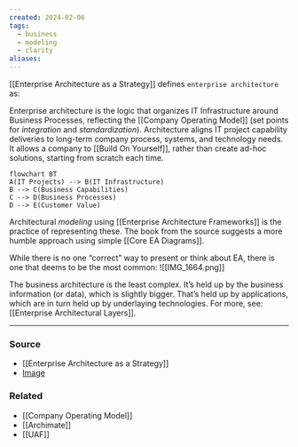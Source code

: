 ```yaml
---
created: 2024-02-06
tags:
  - business
  - modeling
  - clarity
aliases:
---
```

[[Enterprise Architecture as a Strategy]] defines `enterprise architecture` as:

Enterprise architecture is the logic that organizes IT Infrastructure around Business Processes, reflecting the [[Company Operating Model]] (set points for *integration* and *standardization*). Architecture aligns IT project capability deliveries to long-term company process, systems, and technology needs. It allows a company to [[Build On Yourself]], rather than create ad-hoc solutions, starting from scratch each time.

```mermaid
flowchart BT
A(IT Projects) --> B(IT Infrastructure)
B --> C(Business Capabilities)
C --> D(Business Processes)
D --> E(Customer Value)
```

Architectural *modeling* using [[Enterprise Architecture Frameworks]] is the practice of representing these. The book from the source suggests a more humble approach using simple [[Core EA Diagrams]]. 

While there is no one “correct” way to present or think about EA, there is one that deems to be the most common:
![[IMG_1664.png]]

The business architecture is the least complex. It’s held up by the business information (or data), which is slightly bigger. That’s held up by applications, which are in turn held up by underlaying technologies. For more, see: [[Enterprise Architectural Layers]].

---
### Source
- [[Enterprise Architecture as a Strategy]]
- [Image](https://www.linkedin.com/pulse/enterprise-architecture-domains-pillars-getz-pmp-csm-aws-cmmi)

### Related
- [[Company Operating Model]]
- [[Archimate]]
- [[UAF]]